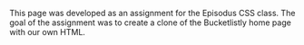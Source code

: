 This page was developed as an assignment for the Episodus CSS class.
The goal of the assignment was to create a clone of the Bucketlistly home page with our own HTML.
